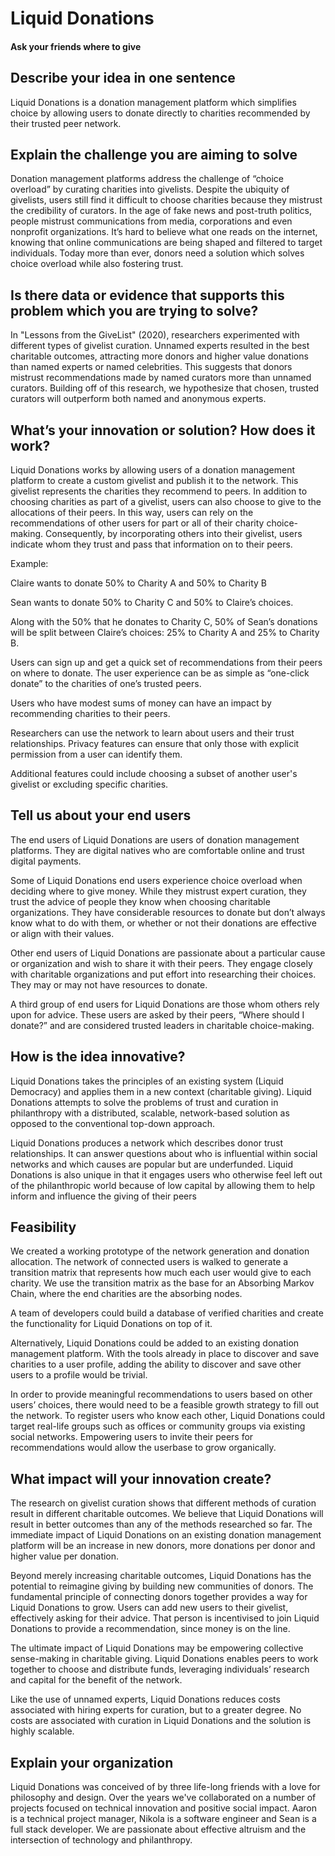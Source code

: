 # Liquid Donations
#### Ask your friends where to give

## Describe your idea in one sentence 

Liquid Donations is a donation management platform which simplifies choice by allowing users to donate directly to charities recommended by their trusted peer network.

## Explain the challenge you are aiming to solve

Donation management platforms address the challenge of “choice overload” by curating charities into givelists. Despite the ubiquity of givelists, users still find it difficult to choose charities because they mistrust the credibility of curators. In the age of fake news and post-truth politics, people mistrust communications from media, corporations and even nonprofit organizations. It’s hard to believe what one reads on the internet, knowing that online communications are being shaped and filtered to target individuals. Today more than ever, donors need a solution which solves choice overload while also fostering trust.

## Is there data or evidence that supports this problem which you are trying to solve?

In "Lessons from the GiveList" (2020), researchers experimented with different types of givelist curation. Unnamed experts resulted in the best charitable outcomes, attracting more donors and higher value donations than named experts or named celebrities. This suggests that donors mistrust recommendations made by named curators more than unnamed curators. Building off of this research, we hypothesize that chosen, trusted curators will outperform both named and anonymous experts.

## What’s your innovation or solution? How does it work?

Liquid Donations works by allowing users of a donation management platform to create a custom givelist and publish it to the network. This givelist represents the charities they recommend to peers. In addition to choosing charities as part of a givelist, users can also choose to give to the allocations of their peers. In this way, users can rely on the recommendations of other users for part or all of their charity choice-making. Consequently, by incorporating others into their givelist, users indicate whom they trust and pass that information on to their peers.

Example:

Claire wants to donate 50% to Charity A and 50% to Charity B

Sean wants to donate 50% to Charity C and 50% to Claire’s choices. 

Along with the 50% that he donates to Charity C, 50% of Sean’s donations will be split between Claire’s choices: 25% to Charity A and 25% to Charity B.

Users can sign up and get a quick set of recommendations from their peers on where to donate. The user experience can be as simple as “one-click donate” to the charities of one’s trusted peers.

Users who have modest sums of money can have an impact by recommending charities to their peers.

Researchers can use the network to learn about users and their trust relationships. Privacy features can ensure that only those with explicit permission from a user can identify them.

Additional features could include choosing a subset of another user's givelist or excluding specific charities.

## Tell us about your end users 

The end users of Liquid Donations are users of donation management platforms. They are digital natives who are comfortable online and trust digital payments. 

Some of Liquid Donations end users experience choice overload when deciding where to give money. While they mistrust expert curation, they trust the advice of people they know when choosing charitable organizations. They have considerable resources to donate but don’t always know what to do with them, or whether or not their donations are effective or align with their values. 

Other end users of Liquid Donations are passionate about a particular cause or organization and wish to share it with their peers. They engage closely with charitable organizations and put effort into researching their choices. They may or may not have resources to donate. 

A third group of end users for Liquid Donations are those whom others rely upon for advice. These users are asked by their peers, “Where should I donate?” and are considered trusted leaders in charitable choice-making.

## How is the idea innovative?

Liquid Donations takes the principles of an existing system (Liquid Democracy) and applies them in a new context (charitable giving). Liquid Donations attempts to solve the problems of trust and curation in philanthropy with a distributed, scalable, network-based solution as opposed to the conventional top-down approach. 

Liquid Donations produces a network which describes donor trust relationships. It can answer questions about who is influential within social networks and which causes are popular but are underfunded. Liquid Donations is also unique in that it engages users who otherwise feel left out of the philanthropic world because of low capital by allowing them to help inform and influence the giving of their peers

## Feasibility

We created a working prototype of the network generation and donation allocation. The network of connected users is walked to generate a transition matrix that represents how much each user would give to each charity. We use the transition matrix as the base for an Absorbing Markov Chain, where the end charities are the absorbing nodes. 

A team of developers could build a database of verified charities and create the functionality for Liquid Donations on top of it. 

Alternatively, Liquid Donations could be added to an existing donation management platform. With the tools already in place to discover and save charities to a user profile, adding the ability to discover and save other users to a profile would be trivial. 

In order to provide meaningful recommendations to users based on other users’ choices, there would need to be a feasible growth strategy to fill out the network. To register users who know each other, Liquid Donations could target real-life groups such as offices or community groups via existing social networks. Empowering users to invite their peers for recommendations would allow the userbase to grow organically.

## What impact will your innovation create?

The research on givelist curation shows that different methods of curation result in different charitable outcomes. We believe that Liquid Donations will result in better outcomes than any of the methods researched so far. The immediate impact of Liquid Donations on an existing donation management platform will be an increase in new donors, more donations per donor and higher value per donation. 

Beyond merely increasing charitable outcomes, Liquid Donations has the potential to reimagine giving by building new communities of donors. The fundamental principle of connecting donors together provides a way for Liquid Donations to grow. Users can add new users to their givelist, effectively asking for their advice. That person is incentivised to join Liquid Donations to provide a recommendation, since money is on the line. 

The ultimate impact of Liquid Donations may be empowering collective sense-making in charitable giving. Liquid Donations enables peers to work together to choose and distribute funds, leveraging individuals’ research and capital for the benefit of the network. 

Like the use of unnamed experts, Liquid Donations reduces costs associated with hiring experts for curation, but to a greater degree. No costs are associated with curation in Liquid Donations and the solution is highly scalable.

## Explain your organization

Liquid Donations was conceived of by three life-long friends with a love for philosophy and design. Over the years we've collaborated on a number of projects focused on technical innovation and positive social impact. Aaron is a technical project manager, Nikola is a software engineer and Sean is a full stack developer. We are passionate about effective altruism and the intersection of technology and philanthropy.
